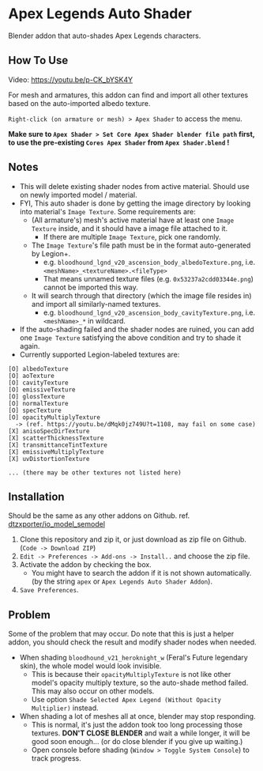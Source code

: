 # Apex Legends Auto Shader

Blender addon that auto-shades Apex Legends characters.

## How To Use
Video: https://youtu.be/p-CK_bYSK4Y

For mesh and armatures, this addon can find and import all other textures based on the auto-imported albedo texture.

`Right-click (on armature or mesh) > Apex Shader` to access the menu.

**Make sure to `Apex Shader > Set Core Apex Shader blender file path` first, to use the pre-existing `Cores Apex Shader` from `Apex Shader.blend` !**

## Notes
+ This will delete existing shader nodes from active material. Should use on newly imported model / material.
+ FYI, This auto shader is done by getting the image directory by looking into material's `Image Texture`. Some requirements are:
  + (All armature's) mesh's active material have at least one `Image Texture` inside, and it should have a image file attached to it.
    + If there are multiple `Image Texture`, pick one randomly.
  + The `Image Texture`'s file path must be in the format auto-generated by Legion+.
    + e.g. `bloodhound_lgnd_v20_ascension_body_albedoTexture.png`, i.e. `<meshName>_<textureName>.<fileType>`
    + That means unnamed texture files (e.g. `0x53237a2cdd03344e.png`) cannot be imported this way.
  + It will search through that directory (which the image file resides in) and import all similarly-named textures.
    + e.g. `bloodhound_lgnd_v20_ascension_body_cavityTexture.png`, i.e. `<meshName>_*` in wildcard.
+ If the auto-shading failed and the shader nodes are ruined, you can add one `Image Texture` satisfying the above condition and try to shade it again.
+ Currently supported Legion-labeled textures are:
```
[O] albedoTexture
[O] aoTexture
[O] cavityTexture
[O] emissiveTexture
[O] glossTexture
[O] normalTexture
[O] specTexture
[O] opacityMultiplyTexture
  -> (ref. https://youtu.be/dMqk0jz749U?t=1108, may fail on some case)
[X] anisoSpecDirTexture
[X] scatterThicknessTexture
[X] transmittanceTintTexture
[X] emissiveMultiplyTexture
[X] uvDistortionTexture

... (there may be other textures not listed here)
```

## Installation
Should be the same as any other addons on Github. ref. [dtzxporter/io_model_semodel](https://github.com/dtzxporter/io_model_semodel)

1. Clone this repository and zip it, or just download as zip file on Github. (`Code -> Download ZIP`)
2. `Edit -> Preferences -> Add-ons -> Install..` and choose the zip file.
3. Activate the addon by checking the box. 
   + You might have to search the addon if it is not shown automatically. (by the string `apex` or `Apex Legends Auto Shader Addon`).
4. `Save Preferences`.

## Problem
Some of the problem that may occur. Do note that this is just a helper addon, you should check the result and modify shader nodes when needed.

+ When shading `bloodhound_v21_heroknight_w` (Feral's Future legendary skin), the whole model would look invisible.
  + This is because their `opacityMultiplyTexture` is not like other model's opacity multiply texture, so the auto-shade method failed. This may also occur on other models.
  + Use option `Shade Selected Apex Legend (Without Opacity Multiplier)` instead.
+ When shading a lot of meshes all at once, blender may stop responding.
  + This is normal, it's just the addon took too long processing those textures. **DON'T CLOSE BLENDER** and wait a while longer, it will be good soon enough... (or do close blender if you give up waiting.)
  + Open console before shading (`Window > Toggle System Console`) to track progress.